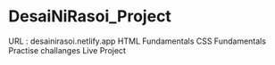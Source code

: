 # DesaiNiRasoi_Project
URL : desainirasoi.netlify.app
HTML Fundamentals
CSS Fundamentals
Practise challanges
Live Project
